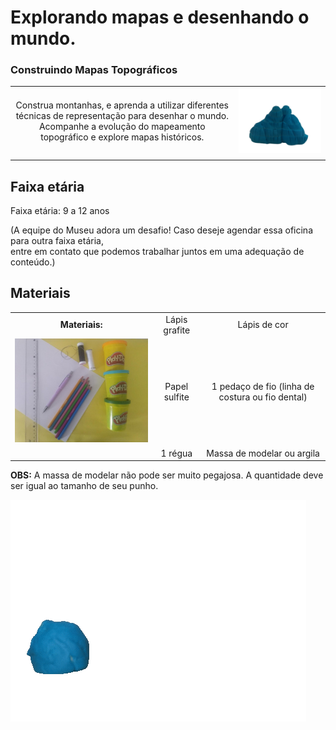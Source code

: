 # Explorando mapas e desenhando o mundo.
### Construindo Mapas Topográficos

|  |   |
|:-------------:|:-------------:|
|Construa montanhas, e aprenda a utilizar diferentes técnicas de representação para desenhar o mundo. Acompanhe a evolução do mapeamento topográfico e explore mapas históricos.|   ![Gif Montanha](Webp_net-gifmaker.gif)             |
|  |   |

## Faixa etária
Faixa etária: 9 a 12 anos
 
(A equipe do Museu adora um desafio! Caso deseje agendar essa oficina para outra faixa etária,     
entre em contato que podemos trabalhar juntos em uma adequação de conteúdo.)
 
## Materiais 

|  | | | 
|:-----------:|:-------------:|:-------------:|
|**Materiais:**|  Lápis grafite |Lápis de cor|
|![Imagem materiais](29_09_2021_18_09_11.jpg) | Papel sulfite  | 1 pedaço de fio (linha de costura ou fio dental) |
|  |  1 régua |Massa de modelar ou argila |


**OBS:** A massa de modelar não pode ser muito pegajosa. A quantidade deve ser igual ao tamanho de seu punho.

![Gif Montanha](Webp.net-gifmaker(5).gif)
